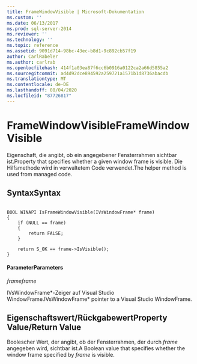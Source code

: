 ```yaml
---
title: FrameWindowVisible | Microsoft-Dokumentation
ms.custom: ''
ms.date: 06/13/2017
ms.prod: sql-server-2014
ms.reviewer: ''
ms.technology: ''
ms.topic: reference
ms.assetid: 9091d714-98bc-43ec-b8d1-9c892cb57f19
author: CarlRabeler
ms.author: carlrab
ms.openlocfilehash: 414f1a03ea87f6cc6b0916a0122ca2a66d5855a2
ms.sourcegitcommit: ad4d92dce894592a259721a1571b1d8736abacdb
ms.translationtype: MT
ms.contentlocale: de-DE
ms.lasthandoff: 08/04/2020
ms.locfileid: "87726817"
---
```

# <a name="framewindowvisible"></a><span data-ttu-id="60d68-102">FrameWindowVisible</span><span class="sxs-lookup"><span data-stu-id="60d68-102">FrameWindowVisible</span></span>
  <span data-ttu-id="60d68-103">Eigenschaft, die angibt, ob ein angegebener Fensterrahmen sichtbar ist.</span><span class="sxs-lookup"><span data-stu-id="60d68-103">Property that specifies whether a given window frame is visible.</span></span> <span data-ttu-id="60d68-104">Die Hilfsmethode wird in verwaltetem Code verwendet.</span><span class="sxs-lookup"><span data-stu-id="60d68-104">The helper method is used from managed code.</span></span>  
  
## <a name="syntax"></a><span data-ttu-id="60d68-105">Syntax</span><span class="sxs-lookup"><span data-stu-id="60d68-105">Syntax</span></span>  
  
```  
  
BOOL WINAPI IsFrameWindowVisible(IVsWindowFrame* frame)  
{  
    if (NULL == frame)  
    {  
        return FALSE;  
    }  
  
    return S_OK == frame->IsVisible();  
}  
```  
  
#### <a name="parameters"></a><span data-ttu-id="60d68-106">Parameter</span><span class="sxs-lookup"><span data-stu-id="60d68-106">Parameters</span></span>  
 <span data-ttu-id="60d68-107">*frame*</span><span class="sxs-lookup"><span data-stu-id="60d68-107">*frame*</span></span>  
  
 <span data-ttu-id="60d68-108">IVsWindowFrame\*-Zeiger auf Visual Studio WindowFrame.</span><span class="sxs-lookup"><span data-stu-id="60d68-108">IVsWindowFrame\* pointer to a Visual Studio WindowFrame.</span></span>  
  
## <a name="property-valuereturn-value"></a><span data-ttu-id="60d68-109">Eigenschaftswert/Rückgabewert</span><span class="sxs-lookup"><span data-stu-id="60d68-109">Property Value/Return Value</span></span>  
 <span data-ttu-id="60d68-110">Boolescher Wert, der angibt, ob der Fensterrahmen, der durch *frame* angegeben wird, sichtbar ist.</span><span class="sxs-lookup"><span data-stu-id="60d68-110">A Boolean value that specifies whether the window frame specified by *frame* is visible.</span></span>  
  

<!-- Necessary temporarily. GeneMi, 2018-05-01.
     But 'release-sql2014-migration' should win the Conflict Resolution later in May, because this will then be a good link!
## See Also  
 [SqlToolsVSNativeHelpers](sqltoolsvsnativehelpers.md)  
-->
  
  
